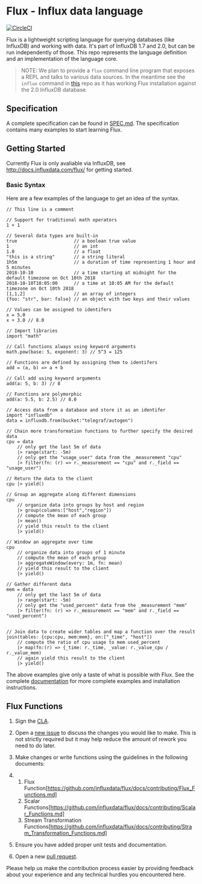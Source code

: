# Flux - Influx data language

[![CircleCI](https://circleci.com/gh/influxdata/flux/tree/master.svg?style=svg)](https://circleci.com/gh/influxdata/flux/tree/master)


Flux is a lightweight scripting language for querying databases (like InfluxDB) and working with data. It's part of InfluxDB 1.7 and 2.0, but can be run independently of those.
This repo represents the language definition and an implementation of the language core.

>NOTE: We plan to provide a `flux` command line program that exposes a REPL and talks to various data sources.
In the meantime see the `influx` command in [this](https://github.com/influxdata/platform) repo as it has working Flux installation against the 2.0 InfluxDB database.

## Specification

A complete specification can be found in [SPEC.md](./docs/SPEC.md).
The specification contains many examples to start learning Flux.

## Getting Started

Currently Flux is only avaliable via InfluxDB, see http://docs.influxdata.com/flux/ for getting started.

### Basic Syntax

Here are a few examples of the language to get an idea of the syntax.


    // This line is a comment

    // Support for traditional math operators
    1 + 1

    // Several data types are built-in
    true                     // a boolean true value
    1                        // an int
    1.0                      // a float
    "this is a string"       // a string literal
    1h5m                     // a duration of time representing 1 hour and 5 minutes
    2018-10-10               // a time starting at midnight for the default timezone on Oct 10th 2018
    2018-10-10T10:05:00      // a time at 10:05 AM for the default timezone on Oct 10th 2018
    [1,1,2]                  // an array of integers
    {foo: "str", bar: false} // an object with two keys and their values

    // Values can be assigned to identifers
    x = 5.0
    x + 3.0 // 8.0

    // Import libraries
    import "math"

    // Call functions always using keyword arguments
    math.pow(base: 5, exponent: 3) // 5^3 = 125

    // Functions are defined by assigning them to identifers
    add = (a, b) => a + b

    // Call add using keyword arguments
    add(a: 5, b: 3) // 8

    // Functions are polymorphic
    add(a: 5.5, b: 2.5) // 8.0

    // Access data from a database and store it as an identifer
    import "influxdb"
    data = influxdb.from(bucket:"telegraf/autogen")

    // Chain more transformation functions to further specify the desired data
    cpu = data 
        // only get the last 5m of data
        |> range(start: -5m)
        // only get the "usage_user" data from the _measurement "cpu"
        |> filter(fn: (r) => r._measurement == "cpu" and r._field == "usage_user")

    // Return the data to the client
    cpu |> yield()

    // Group an aggregate along different dimensions
    cpu
        // organize data into groups by host and region
        |> group(columns:["host","region"])
        // compute the mean of each group
        |> mean()
        // yield this result to the client
        |> yield()

    // Window an aggregate over time
    cpu
        // organize data into groups of 1 minute
        // compute the mean of each group
        |> aggregateWindow(every: 1m, fn: mean)
        // yield this result to the client
        |> yield()

    // Gather different data
    mem = data 
        // only get the last 5m of data
        |> range(start: -5m)
        // only get the "used_percent" data from the _measurement "mem"
        |> filter(fn: (r) => r._measurement == "mem" and r._field == "used_percent")


    // Join data to create wider tables and map a function over the result
    join(tables: {cpu:cpu, mem:mem}, on:["_time", "host"])
        // compute the ratio of cpu usage to mem used_percent
        |> map(fn:(r) => {_time: r._time, _value: r._value_cpu / r._value_mem)
        // again yield this result to the client
        |> yield()

The above examples give only a taste of what is possible with Flux. See the complete [documentation](http://docs.influxdata.com/flux/) for more complete examples and installation instructions. 

## Flux Functions

1. Sign the [CLA](https://www.influxdata.com/legal/cla/).

2. Open a [new issue](https://github.com/influxdata/flux/issues) to discuss the changes you would like to make. This is not strictly required but it may help reduce the amount of rework you need to do later.

3. Make changes or write functions using the guidelines in the following documents:

4. 1. Flux Function[https://github.com/influxdata/flux/docs/contributing/Flux_Functions.md]
   2. Scalar Functions[https://github.com/influxdata/flux/docs/contributing/Scalar_Functions.md]
   3. Stream Transformation Functions[https://github.com/influxdata/flux/docs/contributing/Stram_Transformation_Functions.md]

5. Ensure you have added proper unit tests and documentation.

6. Open a new [pull request](https://github.com/influxdata/flux).

Please help us make the contribution process easier by providing feedback about your experience and any technical hurdles you encountered here. 